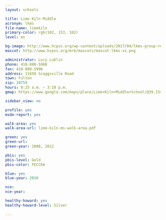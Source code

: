 ```yaml
---
layout: schools

title: Lime Kiln Middle
acronym: lkms
file-name: limekiln
primary-color: rgb(102, 153, 102)
level: ms

bg-image: http://www.hcpss.org/wp-content/uploads/2017/04/lkms-group-roar-students.jpg
mascot: http://www.hcpss.org/mrb/mascots/mascot-lkms-xs.png

administrator: Lucy Lublin
phone: 410-880-5988
fax: 410-880-5996
address: 11650 Scaggsville Road
town: Fulton
zip: 20759
hours: 8:25 a.m. – 3:10 p.m.
gmap: https://www.google.com/maps/place/Lime+Kiln+Middle+School/@39.154542,-76.9178859,17z/data=!3m1!4b1!4m2!3m1!1s0x89b7dc00d6ed7b79:0x23891674425b2d70?hl=en

sidebar_view: no

profile: yes
msde-report: yes

walk-area: yes
walk-area-url: lime-kiln-ms-walk-area.pdf

green: yes
green-url:
green-year: 2008, 2012

pbis: yes
pbis-level: Gold
pbis-color: FECC6A

blue: yes 
blue-year: 2010

nce:
nce-year:

healthy-howard: yes
healthy-howard-level: Silver
 
---
```

